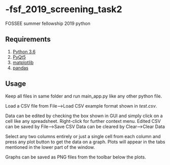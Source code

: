 # -fsf_2019_screening_task2
FOSSEE summer fellowship 2019 python

## Requirements

1. [Python 3.6](https://www.python.org/downloads/release/python-360/)
2. [PyQt5](https://pypi.org/project/PyQt5/)
3. [matplotlib](https://pypi.org/project/matplotlib/)
4. [pandas](https://pypi.org/project/pandas/)

## Usage

Keep all files in same folder and run main_app.py like any other python file.

Load a CSV file from File-->Load CSV example format shown in _test.csv_.

Data can be edited by checking the box shown in GUI and simply click on a cell like any spreadsheet.
Right-click for further context menu.
Edited CSV can be saved by File-->Save CSV
Data can be cleared by Clear-->Clear Data

Select any two columns entirely or just a single cell from each column and press any plot button to get the data on a graph.
Plots will appear in the tabs mentioned in the lower part of the window.

Graphs can be saved as PNG files from the toolbar below the plots.
